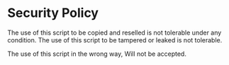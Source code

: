# Security Policy

The use of this script to be copied and reselled is not tolerable under any condition.
The use of this script to be tampered or leaked is not tolerable.

The use of this script in the wrong way, Will not be accepted.
